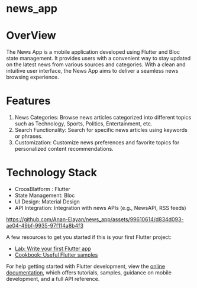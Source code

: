 # news_app

# OverView
The News App is a mobile application developed using Flutter and Bloc state management.
It provides users with a convenient way to stay updated on the latest news from various sources and categories.
With a clean and intuitive user interface, the News App aims to deliver a seamless news browsing experience.

# Features
1. News Categories: Browse news articles categorized into different topics such as Technology, Sports, Politics, Entertainment, etc.
2. Search Functionality: Search for specific news articles using keywords or phrases.
3. Customization: Customize news preferences and favorite topics for personalized content recommendations.


# Technology Stack
- CroosBlatform : Flutter
- State Management: Bloc
- UI Design: Material Design
- API Integration: Integration with news APIs (e.g., NewsAPI, RSS feeds)

https://github.com/Anan-Elayan/news_app/assets/99610614/d834d093-ae04-49bf-9935-97f114a8b4f3



A few resources to get you started if this is your first Flutter project:

- [Lab: Write your first Flutter app](https://docs.flutter.dev/get-started/codelab)
- [Cookbook: Useful Flutter samples](https://docs.flutter.dev/cookbook)

For help getting started with Flutter development, view the
[online documentation](https://docs.flutter.dev/), which offers tutorials,
samples, guidance on mobile development, and a full API reference.
